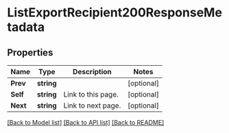 # ListExportRecipient200ResponseMetadata

## Properties

Name | Type | Description | Notes
------------ | ------------- | ------------- | -------------
**Prev** | **string** |  |[optional] 
**Self** | **string** | Link to this page. |[optional] 
**Next** | **string** | Link to next page. |[optional] 

[[Back to Model list]](../README.md#documentation-for-models) [[Back to API list]](../README.md#documentation-for-api-endpoints) [[Back to README]](../README.md)


